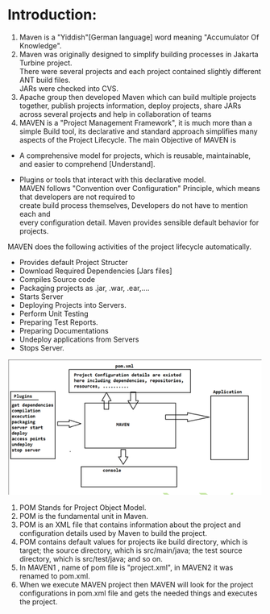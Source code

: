 # Introduction:

1. Maven is a "Yiddish"[German language] word meaning "Accumulator Of Knowledge".  
2. Maven was originally designed to simplify building processes in Jakarta Turbine project.  
There were several projects and each project contained slightly different ANT build files.  
JARs were checked into CVS.  
3. Apache group then developed Maven which can build multiple projects together, publish
projects information, deploy projects, share JARs across several projects and help in
collaboration of teams  
4. MAVEN is a "Project Management Framework", it is much more than a simple Build tool, its
declarative and standard approach simplifies many aspects of the Project Lifecycle.
The main Objective of MAVEN is  
 
* A comprehensive model for projects, which is reusable, maintainable, and easier to
comprehend [Understand].  

* Plugins or tools that interact with this declarative model.  
MAVEN follows "Convention over Configuration" Principle, which means that developers are not
required to  
create build process themselves, Developers do not have to mention each and  
every configuration detail. Maven provides sensible default behavior for projects.  

MAVEN does the following activities of the project lifecycle automatically.  
* Provides default Project Structer  
* Download Required Dependencies [Jars files]  
* Compiles Source code  
* Packaging projects as .jar, .war, .ear,....  
* Starts Server  
* Deploying Projects into Servers.  
* Perform Unit Testing  
* Preparing Test Reports.  
* Preparing Documentations  
* Undeploy applications from Servers  
* Stops Server.

![pom.png](https://github.com/shaukatmakandar786/Spring-notes-images/blob/main/pom.png)  

1. POM Stands for Project Object Model.
2. POM is the fundamental unit in Maven.
3. POM is an XML file that contains information about the project and configuration details used by Maven to build the project.
4. POM contains default values for projects ike build directory, which is target; the source directory, which is src/main/java; the test source directory, which is src/test/java; and so on.
5. In MAVEN1 , name of pom file is "project.xml", in MAVEN2 it was renamed to pom.xml.
6. When we execute MAVEN project then MAVEN will look for the project configurations in pom.xml file and gets the needed things and executes the project.

